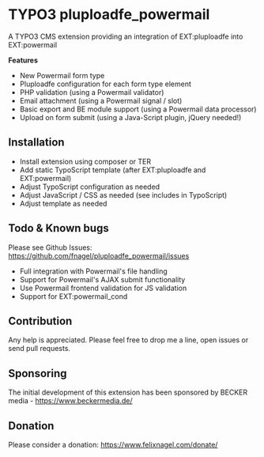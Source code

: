 # TYPO3 pluploadfe_powermail

A TYPO3 CMS extension providing an integration of EXT:pluploadfe into EXT:powermail

**Features**

* New Powermail form type
* Pluploadfe configuration for each form type element
* PHP validation (using a Powermail validator)
* Email attachment (using a Powermail signal / slot)
* Basic export and BE module support (using a Powermail data processor)
* Upload on form submit (using a Java-Script plugin, jQuery needed!)



## Installation

* Install extension using composer or TER
* Add static TypoScript template (after EXT:pluploadfe and EXT:powermail)
* Adjust TypoScript configuration as needed
* Adjust JavaScript / CSS as needed (see includes in TypoScript)
* Adjust template as needed


## Todo & Known bugs

Please see Github Issues: https://github.com/fnagel/pluploadfe_powermail/issues

* Full integration with Powermail's file handling
* Support for Powermail's AJAX submit functionality
* Use Powermail frontend validation for JS validation
* Support for EXT:powermail_cond



## Contribution

Any help is appreciated. Please feel free to drop me a line, open issues or send pull requests.



## Sponsoring

The initial development of this extension has been sponsored by BECKER media - https://www.beckermedia.de/



## Donation

Please consider a donation: https://www.felixnagel.com/donate/
